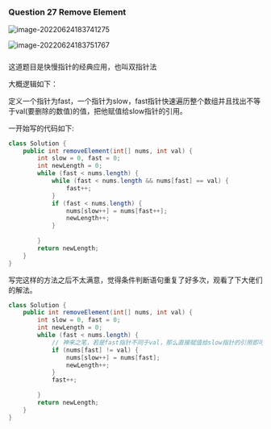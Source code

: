 ### Question 27 Remove Element

![image-20220624183741275](C:\Users\jason\AppData\Roaming\Typora\typora-user-images\image-20220624183741275.png)

![image-20220624183751767](C:\Users\jason\AppData\Roaming\Typora\typora-user-images\image-20220624183751767.png)

#####  

这道题目是快慢指针的经典应用，也叫双指针法

大概逻辑如下：

定义一个指针为fast，一个指针为slow，fast指针快速遍历整个数组并且找出不等于val(要删除的数值)的值，把他赋值给slow指针的引用。

一开始写的代码如下:

```java
class Solution {
    public int removeElement(int[] nums, int val) {
        int slow = 0, fast = 0;
        int newLength = 0;
        while (fast < nums.length) {
            while (fast < nums.length && nums[fast] == val) {
                fast++;
            } 
            if (fast < nums.length) {
                nums[slow++] = nums[fast++];
                newLength++;
            }
            
        }
        return newLength;
    }
}
```

写完这样的方法之后不太满意，觉得条件判断语句重复了好多次，观看了下大佬们的解法。



```java
class Solution {
    public int removeElement(int[] nums, int val) {
        int slow = 0, fast = 0;
        int newLength = 0;
        while (fast < nums.length) {
            // 神来之笔，若是fast指针不同于val，那么直接赋值给slow指针的引用即可，但是fast指针是每一次循环都需要递增，要不然会导致无限循环
            if (nums[fast] != val) {
                nums[slow++] = nums[fast];
                newLength++;
            }
            fast++;
            
        }
        return newLength;
    }
}
```

